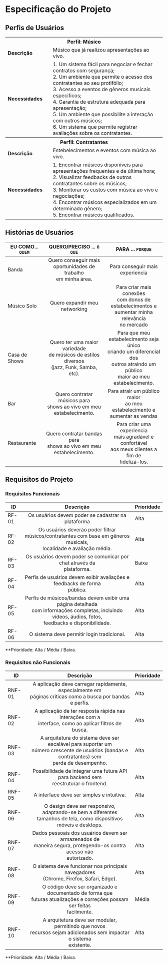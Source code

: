 # Especificação do Projeto

## Perfis de Usuários

<!-- [Enumere e faça o detalhamento dos perfis de usuários. Utilize o modelo de tabela abaixo para sintetizá-los.] -->

<table>
<tbody>
<tr align=center>
<th colspan="2">Perfil: Músico </th>
</tr>
<tr>
<td width="150px"><b>Descrição</b></td>
<td width="600px">Músico que já realizou apresentações ao vivo.</td>
</tr>
<tr>
<td><b>Necessidades</b></td>
<td>
  1. Um sistema fácil para negociar e fechar contratos com segurança;</br> <!-- o Br ali é para quebrar linha :) -->
  2. Um ambiente que permite o acesso dos contratantes ao seu protifólio;</br>
  3. Acesso a eventos de gêneros musicais especificos;</br>
  4. Garantia de estrutura adequada para apresentação;</br>
  5. Um ambiente que possibilite a interação com outros músicos;</br>
  6. Um sistema que permite registrar avaliações sobre os contratantes.
</td>
</tr>
<tr align=center>
<th colspan="2">Perfil: Contratantes </th>
</tr>
<tr>
<td width="150px"><b>Descrição</b></td>
<td width="600px">Estebelecimentos e eventos com música ao vivo.</td>
</tr>
<tr>
<td><b>Necessidades</b></td>
<td>
  1. Encontrar músicos disponíveis para apresentações frequentes e de última hora;</br>
  2. Visualizar feedbacks de outros contratantes sobre os músicos;</br>
  3. Monitorar os custos com música ao vivo e negociações;</br>
  4. Encontrar músicos especializados em um determinado gênero;</br>
  5. Encontrar músicos qualificados.
</td>
</tr>
</tbody>
</table>


## Histórias de Usuários

<!-- [Apresente aqui as histórias de usuários que são relevantes para o projeto da solução.]

> **Link Útil**:
> - [Como escrever boas histórias de usuário](https://medium.com/vertice/como-escrever-boas-users-stories-hist%C3%B3rias-de-usu%C3%A1rios-b29c75043fac)

[Utilize o modelo de tabela abaixo para apresentar as histórias de usuários.] -->

|EU COMO... `QUEM`   | QUERO/PRECISO ... `O QUE`                                                                                             |PARA ... `PORQUE`                                           |
|--------------------|-----------------------------------------------------------------------------------------------------------------------|------------------------------------------------------------|
| Banda              | <div align=center>Quero conseguir mais</br>oportunidades de trabalho</br>em minha área.</div>                         | <div align=center>Para conseguir mais</br>experiencia</div>|
| Músico Solo        | <div align=center>Quero expandir meu networking</div>                                                                 | <div align=center>Para criar mais conexões</br>com donos de</br>estabelecimentos e</br>aumentar minha relevância</br>no mercado</div> |
| Casa de Shows      | <div align=center>Quero ter uma maior variedade</br>de músicos de estilos diversos</br>(jazz, Funk, Samba, etc).</div>| <div align=center>Para que meu</br>estabelecimento seja único</br>criando um diferencial dos</br>outros atraindo um público</br>maior ao meu</br>estabelecimento.</div>|
| Bar                | <div align=center>Quero contratar músicos para</br>shows ao vivo em meu</br>estabelecimento.</div>                    | <div align=center>Para atrair um público maior</br>ao meu estabelecimento e</br>aumentar as vendas</div>|
| Restaurante        | <div align=center>Quero contratar bandas para</br>shows ao vivo em meu</br>estabelecimento.</div>                     | <div align=center>Para criar uma experiencia</br>mais agradável e confortável</br>aos meus clientes a fim de</br>fidelizá-los.</div>|

## Requisitos do Projeto

<!-- [Com base nas Histórias de Usuários, enumere os requisitos da solução. Lembre-se que cada requisito deve corresponder a uma, e somente uma, característica alvo da solução. Além disso, certifique-se de que todos os aspectos capturados nas Histórias de Usuário foram cobertos.] -->

### Requisitos Funcionais

<!-- [Utilize o modelo de tabela abaixo para apresentar os requisitos funcionais] -->

|ID    | Descrição                | Prioridade |
|-------|---------------------------------|----|
| RF-01 |<div align=center>Os usuários devem poder se cadastrar na plataforma</div>| Alta |  
| RF-02 | <div align=center>Os usuários deverão poder filtrar músicos/contratantes com base em gêneros musicais,</br>localidade e avaliação média.</div>| Alta |
| RF-03 | <div align=center>Os usuários devem poder se comunicar por chat através da</br>plataforma.</div>| Baixa | 
| RF-04 | <div align=center>Perfis de usuários devem exibir avaliações e feedbacks de forma</br>pública.</div>| Alta | 
| RF-05 | <div align=center>Perfis de músicos/bandas devem exibir uma página detalhada</br>com informações completas, incluindo vídeos, áudios, fotos,</br>feedbacks e disponibilidade.</div>| Alta |
| RF-06 | <div align=center>O sistema deve permitir login tradicional.</div>| Alta | 

**Prioridade: Alta / Média / Baixa. 

### Requisitos não Funcionais

<!-- [Utilize o modelo de tabela abaixo para apresentar os requisitos não-funcionais] -->

|ID      | Descrição               |Prioridade |
|--------|-------------------------|----|
| RNF-01 | <div align=center>A aplicação deve carregar rapidamente, especialmente em</br>páginas críticas como a busca por bandas e perfis.</div>| Alta | 
| RNF-02 | <div align=center>A aplicação de ter resposta rápida nas interações com a</br>interface, como ao aplicar filtros de busca.</div>| Alta |
| RNF-03 | <div align=center>A arquitetura do sistema deve ser escalável para suportar um</br>número crescente de usuários (bandas e contratantes) sem</br>perda de desempenho.</div>| Alta | 
| RNF-04 | <div align=center>Possibilidade de integrar uma futura API para backend sem</br>reestruturar o frontend.</div>| Alta |
| RNF-05 | <div align=center>A interface deve ser simples e intuitiva.</div>| Alta | 
| RNF-06 | <div align=center>O design deve ser responsivo, adaptando-se bem a diferentes</br>tamanhos de tela, como dispositivos móveis e desktops.</div>| Alta |
| RNF-07 | <div align=center>Dados pessoais dos usuários devem ser armazenados de</br>maneira segura, protegendo-os contra acesso não</br>autorizado.</div>| Alta | 
| RNF-08 | <div align=center>O sistema deve funcionar nos principais navegadores</br>(Chrome, Firefox, Safari, Edge).</div>| Alta | 
| RNF-09 | <div align=center>O código deve ser organizado e documentado de forma que</br>futuras atualizações e correções possam ser feitas</br>facilmente.</div>| Média |
| RNF-10 | <div align=center>A arquitetura deve ser modular, permitindo que novos</br>recursos sejam adicionados sem impactar o sistema</br>existente.</div>| Alta | 

**Prioridade: Alta / Média / Baixa. 

